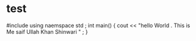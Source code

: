 # test
#include <iostream>
using naemspace std ;
int main()
{
  cout << "hello World . This is Me saif Ullah Khan Shinwari " ;
}
